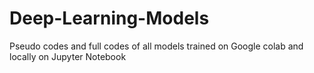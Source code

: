 # Deep-Learning-Models
Pseudo codes and full codes of all models trained on Google colab and locally on Jupyter Notebook
